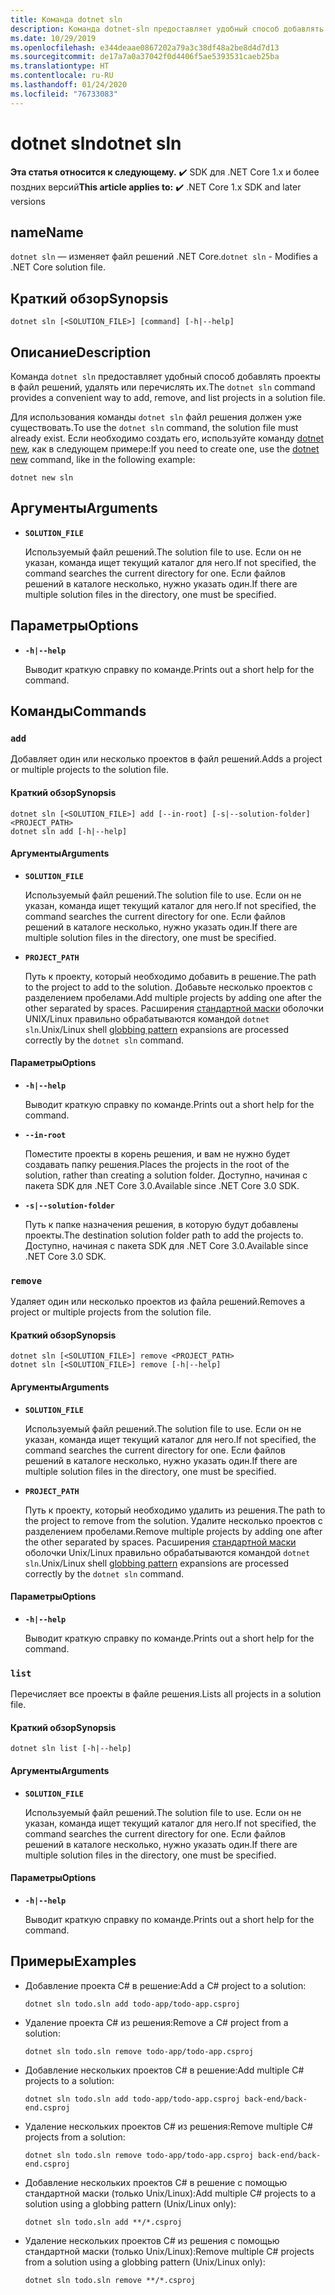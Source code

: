 ```yaml
---
title: Команда dotnet sln
description: Команда dotnet-sln предоставляет удобный способ добавлять проекты в файл решений, удалять или перечислять их.
ms.date: 10/29/2019
ms.openlocfilehash: e344deaae0867202a79a3c38df48a2be8d4d7d13
ms.sourcegitcommit: de17a7a0a37042f0d4406f5ae5393531caeb25ba
ms.translationtype: HT
ms.contentlocale: ru-RU
ms.lasthandoff: 01/24/2020
ms.locfileid: "76733083"
---
```

# <a name="dotnet-sln"></a><span data-ttu-id="e0dc5-103">dotnet sln</span><span class="sxs-lookup"><span data-stu-id="e0dc5-103">dotnet sln</span></span>

<span data-ttu-id="e0dc5-104">**Эта статья относится к следующему.** ✔️ SDK для .NET Core 1.x и более поздних версий</span><span class="sxs-lookup"><span data-stu-id="e0dc5-104">**This article applies to:** ✔️ .NET Core 1.x SDK and later versions</span></span>

<!-- todo: uncomment when all CLI commands are reviewed
[!INCLUDE [topic-appliesto-net-core-all](../../../includes/topic-appliesto-net-core-all.md)]
-->

## <a name="name"></a><span data-ttu-id="e0dc5-105">name</span><span class="sxs-lookup"><span data-stu-id="e0dc5-105">Name</span></span>

<span data-ttu-id="e0dc5-106">`dotnet sln` — изменяет файл решений .NET Core.</span><span class="sxs-lookup"><span data-stu-id="e0dc5-106">`dotnet sln` - Modifies a .NET Core solution file.</span></span>

## <a name="synopsis"></a><span data-ttu-id="e0dc5-107">Краткий обзор</span><span class="sxs-lookup"><span data-stu-id="e0dc5-107">Synopsis</span></span>

```dotnetcli
dotnet sln [<SOLUTION_FILE>] [command] [-h|--help]
```

## <a name="description"></a><span data-ttu-id="e0dc5-108">Описание</span><span class="sxs-lookup"><span data-stu-id="e0dc5-108">Description</span></span>

<span data-ttu-id="e0dc5-109">Команда `dotnet sln` предоставляет удобный способ добавлять проекты в файл решений, удалять или перечислять их.</span><span class="sxs-lookup"><span data-stu-id="e0dc5-109">The `dotnet sln` command provides a convenient way to add, remove, and list projects in a solution file.</span></span>

<span data-ttu-id="e0dc5-110">Для использования команды `dotnet sln` файл решения должен уже существовать.</span><span class="sxs-lookup"><span data-stu-id="e0dc5-110">To use the `dotnet sln` command, the solution file must already exist.</span></span> <span data-ttu-id="e0dc5-111">Если необходимо создать его, используйте команду [dotnet new](dotnet-new.md), как в следующем примере:</span><span class="sxs-lookup"><span data-stu-id="e0dc5-111">If you need to create one, use the [dotnet new](dotnet-new.md) command, like in the following example:</span></span>

```dotnetcli
dotnet new sln
```

## <a name="arguments"></a><span data-ttu-id="e0dc5-112">Аргументы</span><span class="sxs-lookup"><span data-stu-id="e0dc5-112">Arguments</span></span>

- **`SOLUTION_FILE`**

  <span data-ttu-id="e0dc5-113">Используемый файл решений.</span><span class="sxs-lookup"><span data-stu-id="e0dc5-113">The solution file to use.</span></span> <span data-ttu-id="e0dc5-114">Если он не указан, команда ищет текущий каталог для него.</span><span class="sxs-lookup"><span data-stu-id="e0dc5-114">If not specified, the command searches the current directory for one.</span></span> <span data-ttu-id="e0dc5-115">Если файлов решений в каталоге несколько, нужно указать один.</span><span class="sxs-lookup"><span data-stu-id="e0dc5-115">If there are multiple solution files in the directory, one must be specified.</span></span>

## <a name="options"></a><span data-ttu-id="e0dc5-116">Параметры</span><span class="sxs-lookup"><span data-stu-id="e0dc5-116">Options</span></span>

- **`-h|--help`**

  <span data-ttu-id="e0dc5-117">Выводит краткую справку по команде.</span><span class="sxs-lookup"><span data-stu-id="e0dc5-117">Prints out a short help for the command.</span></span>

## <a name="commands"></a><span data-ttu-id="e0dc5-118">Команды</span><span class="sxs-lookup"><span data-stu-id="e0dc5-118">Commands</span></span>

### `add`

<span data-ttu-id="e0dc5-119">Добавляет один или несколько проектов в файл решений.</span><span class="sxs-lookup"><span data-stu-id="e0dc5-119">Adds a project or multiple projects to the solution file.</span></span>

#### <a name="synopsis"></a><span data-ttu-id="e0dc5-120">Краткий обзор</span><span class="sxs-lookup"><span data-stu-id="e0dc5-120">Synopsis</span></span>

```dotnetcli
dotnet sln [<SOLUTION_FILE>] add [--in-root] [-s|--solution-folder] <PROJECT_PATH>
dotnet sln add [-h|--help]
```

#### <a name="arguments"></a><span data-ttu-id="e0dc5-121">Аргументы</span><span class="sxs-lookup"><span data-stu-id="e0dc5-121">Arguments</span></span>

- **`SOLUTION_FILE`**

  <span data-ttu-id="e0dc5-122">Используемый файл решений.</span><span class="sxs-lookup"><span data-stu-id="e0dc5-122">The solution file to use.</span></span> <span data-ttu-id="e0dc5-123">Если он не указан, команда ищет текущий каталог для него.</span><span class="sxs-lookup"><span data-stu-id="e0dc5-123">If not specified, the command searches the current directory for one.</span></span> <span data-ttu-id="e0dc5-124">Если файлов решений в каталоге несколько, нужно указать один.</span><span class="sxs-lookup"><span data-stu-id="e0dc5-124">If there are multiple solution files in the directory, one must be specified.</span></span>

- **`PROJECT_PATH`**

  <span data-ttu-id="e0dc5-125">Путь к проекту, который необходимо добавить в решение.</span><span class="sxs-lookup"><span data-stu-id="e0dc5-125">The path to the project to add to the solution.</span></span> <span data-ttu-id="e0dc5-126">Добавьте несколько проектов с разделением пробелами.</span><span class="sxs-lookup"><span data-stu-id="e0dc5-126">Add multiple projects by adding one after the other separated by spaces.</span></span> <span data-ttu-id="e0dc5-127">Расширения [стандартной маски](https://en.wikipedia.org/wiki/Glob_(programming)) оболочки UNIX/Linux правильно обрабатываются командой `dotnet sln`.</span><span class="sxs-lookup"><span data-stu-id="e0dc5-127">Unix/Linux shell [globbing pattern](https://en.wikipedia.org/wiki/Glob_(programming)) expansions are processed correctly by the `dotnet sln` command.</span></span>

#### <a name="options"></a><span data-ttu-id="e0dc5-128">Параметры</span><span class="sxs-lookup"><span data-stu-id="e0dc5-128">Options</span></span>

- **`-h|--help`**

  <span data-ttu-id="e0dc5-129">Выводит краткую справку по команде.</span><span class="sxs-lookup"><span data-stu-id="e0dc5-129">Prints out a short help for the command.</span></span>

- **`--in-root`**

  <span data-ttu-id="e0dc5-130">Поместите проекты в корень решения, и вам не нужно будет создавать папку решения.</span><span class="sxs-lookup"><span data-stu-id="e0dc5-130">Places the projects in the root of the solution, rather than creating a solution folder.</span></span> <span data-ttu-id="e0dc5-131">Доступно, начиная с пакета SDK для .NET Core 3.0.</span><span class="sxs-lookup"><span data-stu-id="e0dc5-131">Available since .NET Core 3.0 SDK.</span></span>

- **`-s|--solution-folder`**

  <span data-ttu-id="e0dc5-132">Путь к папке назначения решения, в которую будут добавлены проекты.</span><span class="sxs-lookup"><span data-stu-id="e0dc5-132">The destination solution folder path to add the projects to.</span></span> <span data-ttu-id="e0dc5-133">Доступно, начиная с пакета SDK для .NET Core 3.0.</span><span class="sxs-lookup"><span data-stu-id="e0dc5-133">Available since .NET Core 3.0 SDK.</span></span>

### `remove`

<span data-ttu-id="e0dc5-134">Удаляет один или несколько проектов из файла решений.</span><span class="sxs-lookup"><span data-stu-id="e0dc5-134">Removes a project or multiple projects from the solution file.</span></span>

#### <a name="synopsis"></a><span data-ttu-id="e0dc5-135">Краткий обзор</span><span class="sxs-lookup"><span data-stu-id="e0dc5-135">Synopsis</span></span>

```dotnetcli
dotnet sln [<SOLUTION_FILE>] remove <PROJECT_PATH>
dotnet sln [<SOLUTION_FILE>] remove [-h|--help]
```

#### <a name="arguments"></a><span data-ttu-id="e0dc5-136">Аргументы</span><span class="sxs-lookup"><span data-stu-id="e0dc5-136">Arguments</span></span>

- **`SOLUTION_FILE`**

  <span data-ttu-id="e0dc5-137">Используемый файл решений.</span><span class="sxs-lookup"><span data-stu-id="e0dc5-137">The solution file to use.</span></span> <span data-ttu-id="e0dc5-138">Если он не указан, команда ищет текущий каталог для него.</span><span class="sxs-lookup"><span data-stu-id="e0dc5-138">If not specified, the command searches the current directory for one.</span></span> <span data-ttu-id="e0dc5-139">Если файлов решений в каталоге несколько, нужно указать один.</span><span class="sxs-lookup"><span data-stu-id="e0dc5-139">If there are multiple solution files in the directory, one must be specified.</span></span>

- **`PROJECT_PATH`**

  <span data-ttu-id="e0dc5-140">Путь к проекту, который необходимо удалить из решения.</span><span class="sxs-lookup"><span data-stu-id="e0dc5-140">The path to the project to remove from the solution.</span></span> <span data-ttu-id="e0dc5-141">Удалите несколько проектов с разделением пробелами.</span><span class="sxs-lookup"><span data-stu-id="e0dc5-141">Remove multiple projects by adding one after the other separated by spaces.</span></span> <span data-ttu-id="e0dc5-142">Расширения [стандартной маски](https://en.wikipedia.org/wiki/Glob_(programming)) оболочки Unix/Linux правильно обрабатываются командой `dotnet sln`.</span><span class="sxs-lookup"><span data-stu-id="e0dc5-142">Unix/Linux shell [globbing pattern](https://en.wikipedia.org/wiki/Glob_(programming)) expansions are processed correctly by the `dotnet sln` command.</span></span>

#### <a name="options"></a><span data-ttu-id="e0dc5-143">Параметры</span><span class="sxs-lookup"><span data-stu-id="e0dc5-143">Options</span></span>

- **`-h|--help`**

  <span data-ttu-id="e0dc5-144">Выводит краткую справку по команде.</span><span class="sxs-lookup"><span data-stu-id="e0dc5-144">Prints out a short help for the command.</span></span>

### `list`

<span data-ttu-id="e0dc5-145">Перечисляет все проекты в файле решения.</span><span class="sxs-lookup"><span data-stu-id="e0dc5-145">Lists all projects in a solution file.</span></span>

#### <a name="synopsis"></a><span data-ttu-id="e0dc5-146">Краткий обзор</span><span class="sxs-lookup"><span data-stu-id="e0dc5-146">Synopsis</span></span>

```dotnetcli
dotnet sln list [-h|--help]
```

#### <a name="arguments"></a><span data-ttu-id="e0dc5-147">Аргументы</span><span class="sxs-lookup"><span data-stu-id="e0dc5-147">Arguments</span></span>

- **`SOLUTION_FILE`**

  <span data-ttu-id="e0dc5-148">Используемый файл решений.</span><span class="sxs-lookup"><span data-stu-id="e0dc5-148">The solution file to use.</span></span> <span data-ttu-id="e0dc5-149">Если он не указан, команда ищет текущий каталог для него.</span><span class="sxs-lookup"><span data-stu-id="e0dc5-149">If not specified, the command searches the current directory for one.</span></span> <span data-ttu-id="e0dc5-150">Если файлов решений в каталоге несколько, нужно указать один.</span><span class="sxs-lookup"><span data-stu-id="e0dc5-150">If there are multiple solution files in the directory, one must be specified.</span></span>

#### <a name="options"></a><span data-ttu-id="e0dc5-151">Параметры</span><span class="sxs-lookup"><span data-stu-id="e0dc5-151">Options</span></span>

- **`-h|--help`**

  <span data-ttu-id="e0dc5-152">Выводит краткую справку по команде.</span><span class="sxs-lookup"><span data-stu-id="e0dc5-152">Prints out a short help for the command.</span></span>

## <a name="examples"></a><span data-ttu-id="e0dc5-153">Примеры</span><span class="sxs-lookup"><span data-stu-id="e0dc5-153">Examples</span></span>

- <span data-ttu-id="e0dc5-154">Добавление проекта C# в решение:</span><span class="sxs-lookup"><span data-stu-id="e0dc5-154">Add a C# project to a solution:</span></span>

  ```dotnetcli
  dotnet sln todo.sln add todo-app/todo-app.csproj
  ```

- <span data-ttu-id="e0dc5-155">Удаление проекта C# из решения:</span><span class="sxs-lookup"><span data-stu-id="e0dc5-155">Remove a C# project from a solution:</span></span>

  ```dotnetcli
  dotnet sln todo.sln remove todo-app/todo-app.csproj
  ```

- <span data-ttu-id="e0dc5-156">Добавление нескольких проектов C# в решение:</span><span class="sxs-lookup"><span data-stu-id="e0dc5-156">Add multiple C# projects to a solution:</span></span>

  ```dotnetcli
  dotnet sln todo.sln add todo-app/todo-app.csproj back-end/back-end.csproj
  ```

- <span data-ttu-id="e0dc5-157">Удаление нескольких проектов C# из решения:</span><span class="sxs-lookup"><span data-stu-id="e0dc5-157">Remove multiple C# projects from a solution:</span></span>

  ```dotnetcli
  dotnet sln todo.sln remove todo-app/todo-app.csproj back-end/back-end.csproj
  ```

- <span data-ttu-id="e0dc5-158">Добавление нескольких проектов C# в решение с помощью стандартной маски (только Unix/Linux):</span><span class="sxs-lookup"><span data-stu-id="e0dc5-158">Add multiple C# projects to a solution using a globbing pattern (Unix/Linux only):</span></span>

  ```dotnetcli
  dotnet sln todo.sln add **/*.csproj
  ```

- <span data-ttu-id="e0dc5-159">Удаление нескольких проектов C# из решения с помощью стандартной маски (только Unix/Linux):</span><span class="sxs-lookup"><span data-stu-id="e0dc5-159">Remove multiple C# projects from a solution using a globbing pattern (Unix/Linux only):</span></span>

  ```dotnetcli
  dotnet sln todo.sln remove **/*.csproj
  ```

